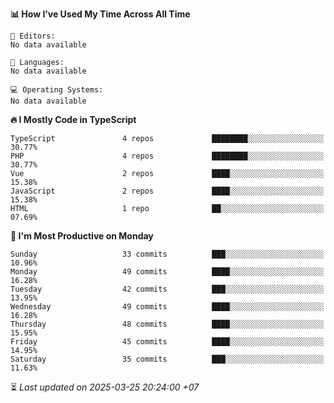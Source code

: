 <!--START_SECTION:readme-stats-->
**📊 How I’ve Used My Time Across All Time**

```text
📝 Editors:
No data available

💬 Languages:
No data available

💻 Operating Systems:
No data available
```

**🔥 I Mostly Code in TypeScript**

```text
TypeScript               4 repos             ████████░░░░░░░░░░░░░░░░░   30.77%
PHP                      4 repos             ████████░░░░░░░░░░░░░░░░░   30.77%
Vue                      2 repos             ████░░░░░░░░░░░░░░░░░░░░░   15.38%
JavaScript               2 repos             ████░░░░░░░░░░░░░░░░░░░░░   15.38%
HTML                     1 repo              ██░░░░░░░░░░░░░░░░░░░░░░░   07.69%
```

**📅 I'm Most Productive on Monday**

```text
Sunday                   33 commits          ███░░░░░░░░░░░░░░░░░░░░░░   10.96%
Monday                   49 commits          ████░░░░░░░░░░░░░░░░░░░░░   16.28%
Tuesday                  42 commits          ███░░░░░░░░░░░░░░░░░░░░░░   13.95%
Wednesday                49 commits          ████░░░░░░░░░░░░░░░░░░░░░   16.28%
Thursday                 48 commits          ████░░░░░░░░░░░░░░░░░░░░░   15.95%
Friday                   45 commits          ████░░░░░░░░░░░░░░░░░░░░░   14.95%
Saturday                 35 commits          ███░░░░░░░░░░░░░░░░░░░░░░   11.63%
```



⏳ *Last updated on 2025-03-25 20:24:00 +07*
<!--END_SECTION:readme-stats-->